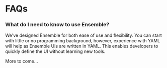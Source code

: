 # FAQs

### What do I need to know to use Ensemble?

We've designed Ensemble for both ease of use and flexibility. You can start with little or no programming background, however, experience with YAML will help as Ensemble UIs are written in YAML. This enables developers to quickly define the UI without learning new tools.

More to come...


